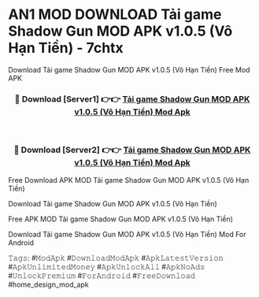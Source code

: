 # AN1 MOD DOWNLOAD Tải game Shadow Gun MOD APK v1.0.5 (Vô Hạn Tiền) - 7chtx
Download Tải game Shadow Gun MOD APK v1.0.5 (Vô Hạn Tiền) Free Mod APK

<div align="center">
<h3>🔴 Download [Server1] 👉👉 <a href="https://apk-comot.site?title=Tải_game_Shadow_Gun_MOD_APK_v1.0.5_(Vô_Hạn_Tiền)">Tải game Shadow Gun MOD APK v1.0.5 (Vô Hạn Tiền) Mod Apk</a></h3><br>

<h3>🔴 Download [Server2] 👉👉 <a href="https://apk-comot.site?title=Tải_game_Shadow_Gun_MOD_APK_v1.0.5_(Vô_Hạn_Tiền)">Tải game Shadow Gun MOD APK v1.0.5 (Vô Hạn Tiền) Mod Apk</a></h3>
</div>


Free Download APK MOD Tải game Shadow Gun MOD APK v1.0.5 (Vô Hạn Tiền)

Download Tải game Shadow Gun MOD APK v1.0.5 (Vô Hạn Tiền) 

Free APK MOD Tải game Shadow Gun MOD APK v1.0.5 (Vô Hạn Tiền) 

Download Tải game Shadow Gun MOD APK v1.0.5 (Vô Hạn Tiền) Mod For Android

𝚃𝚊𝚐𝚜: #𝙼𝚘𝚍𝙰𝚙𝚔 #𝙳𝚘𝚠𝚗𝚕𝚘𝚊𝚍𝙼𝚘𝚍𝙰𝚙𝚔 #𝙰𝚙𝚔𝙻𝚊𝚝𝚎𝚜𝚝𝚅𝚎𝚛𝚜𝚒𝚘𝚗 #𝙰𝚙𝚔𝚄𝚗𝚕𝚒𝚖𝚒𝚝𝚎𝚍𝙼𝚘𝚗𝚎𝚢 #𝙰𝚙𝚔𝚄𝚗𝚕𝚘𝚌𝚔𝙰𝚕𝚕 #𝙰𝚙𝚔𝙽𝚘𝙰𝚍𝚜 #𝚄𝚗𝚕𝚘𝚌𝚔𝙿𝚛𝚎𝚖𝚒𝚞𝚖 #𝙵𝚘𝚛𝙰𝚗𝚍𝚛𝚘𝚒𝚍 #𝙵𝚛𝚎𝚎𝙳𝚘𝚠𝚗𝚕𝚘𝚊𝚍 #home_design_mod_apk